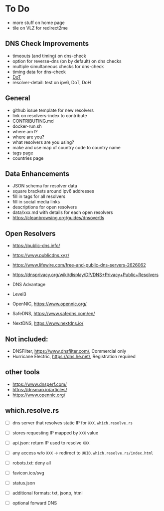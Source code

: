 # To Do

* more stuff on home page
* tile on VLZ for redirect2me

## DNS Check Improvements

* timeouts (and timing) on dns-check
* option for reverse-dns (on by default) on dns checks
* multiple simultaneous checks for dns-check
* timing data for dns-check
* [DoT](https://www.npmjs.com/package/dns-over-tls)
* resolver-detail: test on ipv6, DoT, DoH

## General

* github issue template for new resolvers
* link on resolvers-index to contribute
* CONTRIBUTING.md
* docker-run.sh
* where am I?
* where are you?
* what resolvers are you using?
* make and use map of country code to country name
* tags page
* countries page

## Data Enhancements

* JSON schema for resolver data
* square brackets around ipv6 addresses
* fill in tags for all resolvers
* fill in social media links
* descriptions for open resolvers
* data/xxx.md with details for each open resolvers
* https://cleanbrowsing.org/guides/dnsovertls

## Open Resolvers

* https://public-dns.info/
* https://www.publicdns.xyz/
* https://www.lifewire.com/free-and-public-dns-servers-2626062
* https://dnsprivacy.org/wiki/display/DP/DNS+Privacy+Public+Resolvers

* DNS Advantage
* Level3
* OpenNIC, https://www.opennic.org/
* SafeDNS, https://www.safedns.com/en/
* NextDNS, https://www.nextdns.io/

## Not included:

* DNSFilter, https://www.dnsfilter.com/, Commercial only
* Hurricane Electric, https://dns.he.net/, Registration required


## other tools

* https://www.dnsperf.com/
* https://dnsmap.io/articles/
* https://www.opennic.org/

## which.resolve.rs

- [ ] dns server that resolves static IP for `XXX.which.resolve.rs`
- [ ] stores requesting IP mapped by `XXX` value
- [ ] api.json: return IP used to resolve `XXX`
- [ ] any access w/o `XXX` -> redirect to `UUID.which.resolve.rs/index.html`
- [ ] robots.txt: deny all
- [ ] favicon.ico/svg
- [ ] status.json
- [ ] additional formats: txt, jsonp, html
- [ ] optional forward DNS

